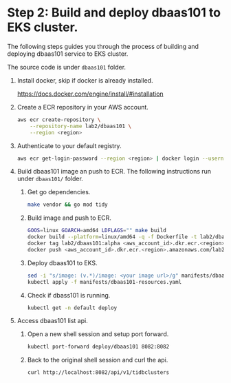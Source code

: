# Step 2: Build and deploy dbaas101 to EKS cluster.

The following steps guides you through the process of building and deploying dbaas101 service to EKS cluster.

The source code is under `dbaas101` folder.

1. Install docker, skip if docker is already installed.

    https://docs.docker.com/engine/install/#installation

2. Create a ECR repository in your AWS account.
    ```bash
    aws ecr create-repository \
        --repository-name lab2/dbaas101 \
        --region <region>
    ```

3. Authenticate to your default registry.

    ```bash
    aws ecr get-login-password --region <region> | docker login --username AWS --password-stdin <aws_account_id>.dkr.ecr.region.amazonaws.com
    ```

4. Build dbaas101 image an push to ECR. The following instructions run under `dbaas101/` folder.
    
    1. Get go dependencies.
        ```bash
        make vendor && go mod tidy
        ```
    
    2. Build image and push to ECR.
        ```bash
        GOOS=linux GOARCH=amd64 LDFLAGS="" make build
        docker build --platform=linux/amd64 -q -f Dockerfile -t lab2/dbaas101:alpha .
        docker tag lab2/dbaas101:alpha <aws_account_id>.dkr.ecr.<region>.amazonaws.com/lab2/dbaas101:alpha
        docker push <aws_account_id>.dkr.ecr.<region>.amazonaws.com/lab2/dbaas101:alpha
        ```

    3. Deploy dbaas101 to EKS.
        ```bash
        sed -i "s/image: (v.*)/image: <your image url>/g" manifests/dbaas101-resources.yaml
        kubectl apply -f manifests/dbaas101-resources.yaml
        ```

    4. Check if dbass101 is running.
        ```bash
        kubectl get -n default deploy
        ```

5. Access dbaas101 list api.

    1. Open a new shell session and setup port forward.
        ```bash
        kubectl port-forward deploy/dbaas101 8082:8082
        ```

    2. Back to the original shell session and curl the api.
        ```bash
        curl http://localhost:8082/api/v1/tidbclusters
        ```

